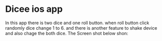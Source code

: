 # Dicee ios app

In this app there is two dice and one roll button. when roll button click randomly dice change 1 to 6. and there is another feature to shake device and also chage the both dice. The Screen shot below shon: 
